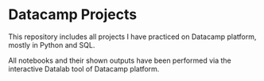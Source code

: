# Datacamp Projects

This repository includes all projects I have practiced on Datacamp platform, mostly in Python and SQL. 

All notebooks and their shown outputs have been performed via the interactive Datalab tool of Datacamp platform. 
